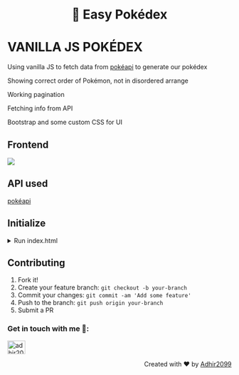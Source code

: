 <h1 align="center"> 👋 Easy Pokédex</h1>

# VANILLA JS POKÉDEX
Using vanilla JS to fetch data from <a href="https://pokeapi.co">pokéapi</a> to generate our pokédex
<p>Showing correct order of Pokémon, not in disordered arrange</p>
<p>Working pagination</p>
<p>Fetching info from API</p>
<p>Bootstrap and some custom CSS for UI</p>

## Frontend
<p align="left">
  <a href="https://skillicons.dev">
    <img src="https://skillicons.dev/icons?i=js,bootstrap,css" />
  </a>
</p>

## API used
<a href="https://pokeapi.co">pokéapi</a>

## Initialize
<details>
  <summary>Run index.html</summary>
  <p>Here you can set the number of pokémons to be display</p>
  <p>

  ```js
      getPokemons(`${pokeUrl}pokemon?offset=0&limit=54`);
  ```
  </p>
</details>

## Contributing

1. Fork it!
2. Create your feature branch: `git checkout -b your-branch`
3. Commit your changes: `git commit -am 'Add some feature'`
4. Push to the branch: `git push origin your-branch`
5. Submit a PR

<h3 align="left">Get in touch with me 🤝:</h3>
<p align="left">
<a href="https://www.linkedin.com/in/adhir-serrano/" target="blank"><img align="center" src="https://raw.githubusercontent.com/rahuldkjain/github-profile-readme-generator/master/src/images/icons/Social/linked-in-alt.svg" alt="adhir2099" height="30" width="40" /></a>
</p>
<p align="right" > Created with ❤️ by <a href="https://github.com/adhir2099">Adhir2099</a></p>